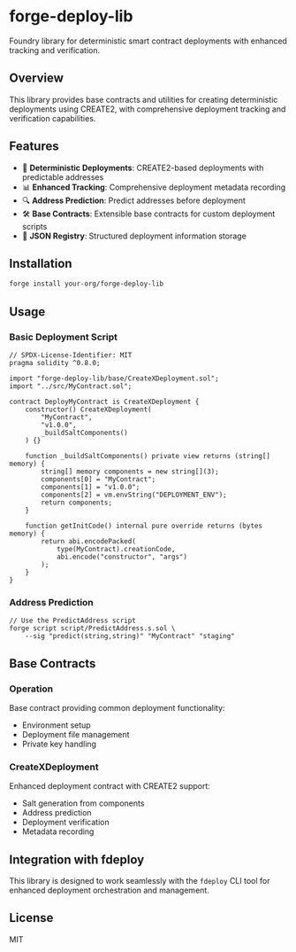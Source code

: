 # forge-deploy-lib

Foundry library for deterministic smart contract deployments with enhanced tracking and verification.

## Overview

This library provides base contracts and utilities for creating deterministic deployments using CREATE2, with comprehensive deployment tracking and verification capabilities.

## Features

- 🎯 **Deterministic Deployments**: CREATE2-based deployments with predictable addresses
- 📊 **Enhanced Tracking**: Comprehensive deployment metadata recording
- 🔍 **Address Prediction**: Predict addresses before deployment
- 🛠️ **Base Contracts**: Extensible base contracts for custom deployment scripts
- 📝 **JSON Registry**: Structured deployment information storage

## Installation

```bash
forge install your-org/forge-deploy-lib
```

## Usage

### Basic Deployment Script

```solidity
// SPDX-License-Identifier: MIT
pragma solidity ^0.8.0;

import "forge-deploy-lib/base/CreateXDeployment.sol";
import "../src/MyContract.sol";

contract DeployMyContract is CreateXDeployment {
    constructor() CreateXDeployment(
        "MyContract",
        "v1.0.0",
        _buildSaltComponents()
    ) {}
    
    function _buildSaltComponents() private view returns (string[] memory) {
        string[] memory components = new string[](3);
        components[0] = "MyContract";
        components[1] = "v1.0.0";
        components[2] = vm.envString("DEPLOYMENT_ENV");
        return components;
    }
    
    function getInitCode() internal pure override returns (bytes memory) {
        return abi.encodePacked(
            type(MyContract).creationCode,
            abi.encode("constructor", "args")
        );
    }
}
```

### Address Prediction

```solidity
// Use the PredictAddress script
forge script script/PredictAddress.s.sol \
    --sig "predict(string,string)" "MyContract" "staging"
```

## Base Contracts

### Operation

Base contract providing common deployment functionality:
- Environment setup
- Deployment file management  
- Private key handling

### CreateXDeployment

Enhanced deployment contract with CREATE2 support:
- Salt generation from components
- Address prediction
- Deployment verification
- Metadata recording

## Integration with fdeploy

This library is designed to work seamlessly with the `fdeploy` CLI tool for enhanced deployment orchestration and management.

## License

MIT